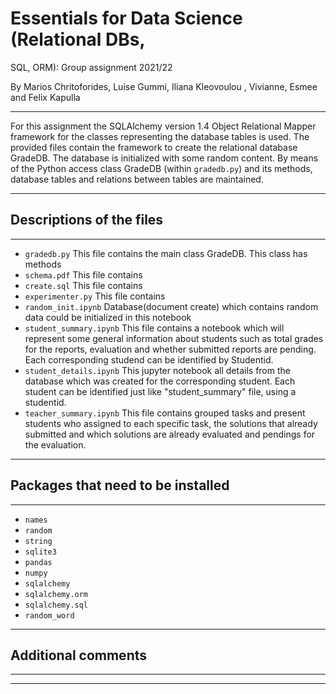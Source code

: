 # Essentials for Data Science (Relational DBs,
SQL, ORM): Group assignment 2021/22

By Marios Chritoforides, Luise Gummi, Iliana Kleovoulou , Vivianne, Esmee and Felix Kapulla

*** 
For this assignment the SQLAlchemy version 1.4 Object Relational Mapper framework for the classes representing the database tables is used. The provided files contain the framework to create the relational database GradeDB. The database is initialized with some random content. By means of the Python access class GradeDB (within `gradedb.py`) and its methods, database tables and relations between tables are maintained. 
***

## Descriptions of the files
***
* `gradedb.py`           This file contains the main class GradeDB. This class has methods  
* `schema.pdf`        This file contains 
* `create.sql`            This file contains    
* `experimenter.py`   This file contains 
* `random_init.ipynb`  Database(document create) which contains random data could be initialized in this notebook    
* `student_summary.ipynb`            This file contains a notebook  which will represent some general information about students such as total grades for the reports, evaluation and whether submitted reports are pending. Each corresponding studend can be identified by Studentid.
* `student_details.ipynb`   This jupyter notebook all details from the database which was created for the corresponding student. Each student can be identified just like "student_summary" file, using a studentid.
* `teacher_summary.ipynb`   This file contains grouped tasks and present students who assigned to each specific task, the solutions that already submitted and which solutions are already evaluated  and pendings for the evaluation.

***

## Packages that need to be installed
***
- `names`
- `random`
- `string`
- `sqlite3`
- `pandas`
- `numpy`
- `sqlalchemy `
- `sqlalchemy.orm`
- `sqlalchemy.sql`
- `random_word`
***


## Additional comments
***

***